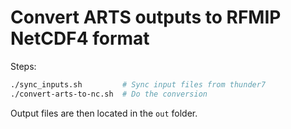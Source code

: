 Convert ARTS outputs to RFMIP NetCDF4 format
==

Steps:

```bash
./sync_inputs.sh         # Sync input files from thunder7
./convert-arts-to-nc.sh  # Do the conversion
```

Output files are then located in the `out` folder.

